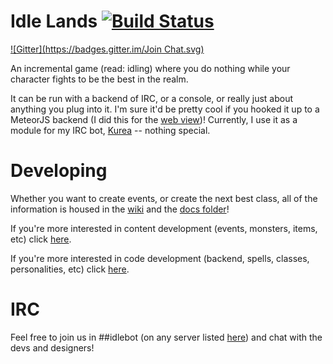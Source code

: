 Idle Lands [![Build Status](https://travis-ci.org/IdleLands/IdleLands.svg?branch=master)](https://travis-ci.org/IdleLands/IdleLands)
=========
[![Gitter](https://badges.gitter.im/Join Chat.svg)](https://gitter.im/IdleLands/IdleLands?utm_source=badge&utm_medium=badge&utm_campaign=pr-badge&utm_content=badge)

An incremental game (read: idling) where you do nothing while your character fights to be the best in the realm. 

It can be run with a backend of IRC, or a console, or really just about anything you plug into it. I'm sure it'd be pretty cool if you hooked it up to a MeteorJS backend (I did this for the [web view](http://idle.land/s/))! Currently, I use it as a module for my IRC bot, [Kurea](https://github.com/kellyirc/kurea) -- nothing special.

Developing
==========
Whether you want to create events, or create the next best class, all of the information is housed in the [wiki](https://github.com/seiyria/IdleLands/wiki/New-Developer-Guide) and the [docs folder](https://github.com/IdleLands/IdleLands/blob/master/docs/)!

If you're more interested in content development (events, monsters, items, etc) click [here](https://github.com/seiyria/IdleLands/wiki/New-Developer-Guide#content-development).

If you're more interested in code development (backend, spells, classes, personalities, etc) click [here](https://github.com/seiyria/IdleLands/wiki/New-Developer-Guide#code-development).

IRC
===
Feel free to join us in ##idlebot (on any server listed [here](https://github.com/IdleLands/IdleLands/wiki/IRC-Info)) and chat with the devs and designers!


